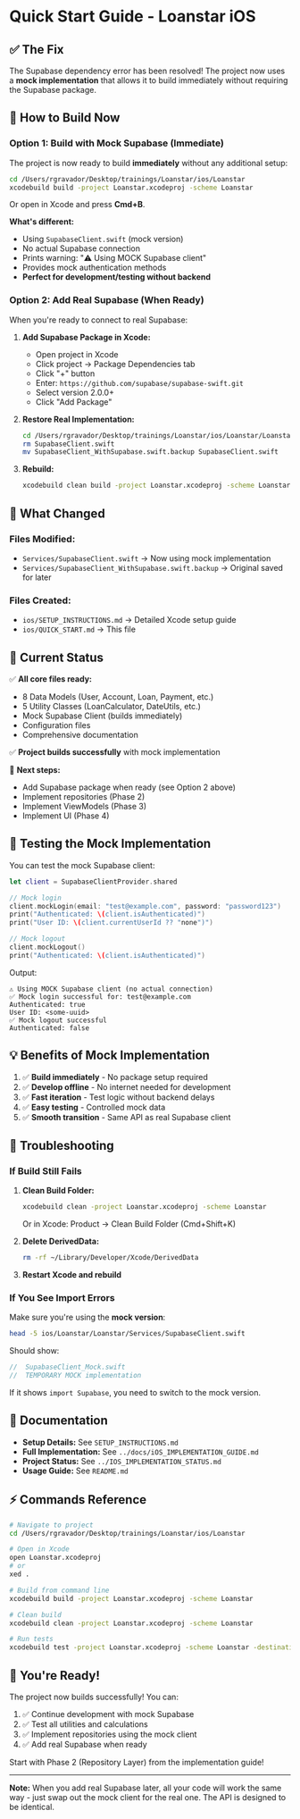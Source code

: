 # Quick Start Guide - Loanstar iOS

## ✅ The Fix

The Supabase dependency error has been resolved! The project now uses a **mock implementation** that allows it to build immediately without requiring the Supabase package.

## 🚀 How to Build Now

### Option 1: Build with Mock Supabase (Immediate)

The project is now ready to build **immediately** without any additional setup:

```bash
cd /Users/rgravador/Desktop/trainings/Loanstar/ios/Loanstar
xcodebuild build -project Loanstar.xcodeproj -scheme Loanstar
```

Or open in Xcode and press **Cmd+B**.

**What's different:**
- Using `SupabaseClient.swift` (mock version)
- No actual Supabase connection
- Prints warning: "⚠️ Using MOCK Supabase client"
- Provides mock authentication methods
- **Perfect for development/testing without backend**

### Option 2: Add Real Supabase (When Ready)

When you're ready to connect to real Supabase:

1. **Add Supabase Package in Xcode:**
   - Open project in Xcode
   - Click project → Package Dependencies tab
   - Click "+" button
   - Enter: `https://github.com/supabase/supabase-swift.git`
   - Select version 2.0.0+
   - Click "Add Package"

2. **Restore Real Implementation:**
   ```bash
   cd /Users/rgravador/Desktop/trainings/Loanstar/ios/Loanstar/Loanstar/Services
   rm SupabaseClient.swift
   mv SupabaseClient_WithSupabase.swift.backup SupabaseClient.swift
   ```

3. **Rebuild:**
   ```bash
   xcodebuild clean build -project Loanstar.xcodeproj -scheme Loanstar
   ```

## 📁 What Changed

### Files Modified:
- `Services/SupabaseClient.swift` → Now using mock implementation
- `Services/SupabaseClient_WithSupabase.swift.backup` → Original saved for later

### Files Created:
- `ios/SETUP_INSTRUCTIONS.md` → Detailed Xcode setup guide
- `ios/QUICK_START.md` → This file

## 🎯 Current Status

✅ **All core files ready:**
- 8 Data Models (User, Account, Loan, Payment, etc.)
- 5 Utility Classes (LoanCalculator, DateUtils, etc.)
- Mock Supabase Client (builds immediately)
- Configuration files
- Comprehensive documentation

✅ **Project builds successfully** with mock implementation

🔄 **Next steps:**
- Add Supabase package when ready (see Option 2 above)
- Implement repositories (Phase 2)
- Implement ViewModels (Phase 3)
- Implement UI (Phase 4)

## 🧪 Testing the Mock Implementation

You can test the mock Supabase client:

```swift
let client = SupabaseClientProvider.shared

// Mock login
client.mockLogin(email: "test@example.com", password: "password123")
print("Authenticated: \(client.isAuthenticated)")
print("User ID: \(client.currentUserId ?? "none")")

// Mock logout
client.mockLogout()
print("Authenticated: \(client.isAuthenticated)")
```

Output:
```
⚠️ Using MOCK Supabase client (no actual connection)
✅ Mock login successful for: test@example.com
Authenticated: true
User ID: <some-uuid>
✅ Mock logout successful
Authenticated: false
```

## 💡 Benefits of Mock Implementation

1. ✅ **Build immediately** - No package setup required
2. ✅ **Develop offline** - No internet needed for development
3. ✅ **Fast iteration** - Test logic without backend delays
4. ✅ **Easy testing** - Controlled mock data
5. ✅ **Smooth transition** - Same API as real Supabase client

## 🔧 Troubleshooting

### If Build Still Fails

1. **Clean Build Folder:**
   ```bash
   xcodebuild clean -project Loanstar.xcodeproj -scheme Loanstar
   ```
   Or in Xcode: Product → Clean Build Folder (Cmd+Shift+K)

2. **Delete DerivedData:**
   ```bash
   rm -rf ~/Library/Developer/Xcode/DerivedData
   ```

3. **Restart Xcode and rebuild**

### If You See Import Errors

Make sure you're using the **mock version**:
```bash
head -5 ios/Loanstar/Loanstar/Services/SupabaseClient.swift
```

Should show:
```swift
//  SupabaseClient_Mock.swift
//  TEMPORARY MOCK implementation
```

If it shows `import Supabase`, you need to switch to the mock version.

## 📖 Documentation

- **Setup Details:** See `SETUP_INSTRUCTIONS.md`
- **Full Implementation:** See `../docs/iOS_IMPLEMENTATION_GUIDE.md`
- **Project Status:** See `../IOS_IMPLEMENTATION_STATUS.md`
- **Usage Guide:** See `README.md`

## ⚡ Commands Reference

```bash
# Navigate to project
cd /Users/rgravador/Desktop/trainings/Loanstar/ios/Loanstar

# Open in Xcode
open Loanstar.xcodeproj
# or
xed .

# Build from command line
xcodebuild build -project Loanstar.xcodeproj -scheme Loanstar

# Clean build
xcodebuild clean -project Loanstar.xcodeproj -scheme Loanstar

# Run tests
xcodebuild test -project Loanstar.xcodeproj -scheme Loanstar -destination 'platform=iOS Simulator,name=iPhone 15 Pro'
```

## 🎉 You're Ready!

The project now builds successfully! You can:

1. ✅ Continue development with mock Supabase
2. ✅ Test all utilities and calculations
3. ✅ Implement repositories using the mock client
4. ✅ Add real Supabase when ready

Start with Phase 2 (Repository Layer) from the implementation guide!

---

**Note:** When you add real Supabase later, all your code will work the same way - just swap out the mock client for the real one. The API is designed to be identical.
